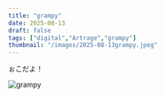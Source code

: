 ```yaml
---
title: "grampy"
date: 2025-08-13
draft: false
tags: ["digital","Artrage","grampy"]
thumbnail: "/images/2025-08-13grampy.jpeg"
---
```


ぉこだよ！

![grampy](/images/2025-08-13grampy.jpeg)